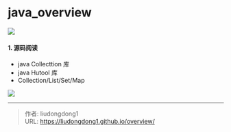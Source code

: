 # java_overview


![](https://gitee.com/github-25970295/blogimgv2022/raw/master/java_basic.png)

#### 1. 源码阅读

- java Collecttion 库
- java Hutool 库
- Collection/List/Set/Map

![](https://gitee.com/github-25970295/blogpictureV2/raw/master/image-20210725131140479.png)

---

> 作者: liudongdong1  
> URL: https://liudongdong1.github.io/overview/  

